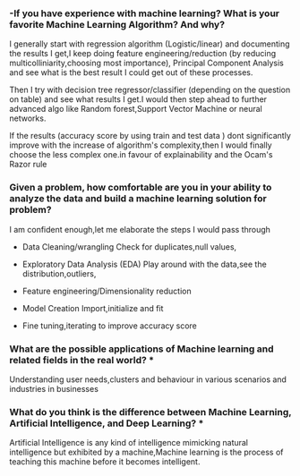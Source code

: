 ### -If you have experience with machine learning? What is your favorite Machine Learning Algorithm? And why?    
  I generally start with regression algorithm (Logistic/linear) and documenting the results I get,I keep doing feature       engineering/reduction
  (by reducing multicolliniarity,choosing most importance),
  Principal Component Analysis and see what is the best result I could get out of these processes.
  
  Then I try with decision tree regressor/classifier (depending on the question on table) and see what results I get.I would then step 
  ahead to further advanced algo like Random forest,Support Vector Machine or neural networks.
  
  If the results (accuracy score by using train and test data ) dont significantly improve with the increase of algorithm's complexity,then 
  I would finally choose the less complex one.in favour of explainability and the Ocam's Razor rule
  
### Given a problem, how comfortable are you in your ability to analyze the data and build a machine learning solution for problem? 
  I am confident enough,let me elaborate the steps I would pass through
  - Data Cleaning/wrangling
    Check for duplicates,null values,
  - Exploratory Data Analysis (EDA)
    Play around with the data,see the distribution,outliers,
  - Feature engineering/Dimensionality reduction
  - Model Creation
    Import,initialize and fit
    
  - Fine tuning,iterating to improve accuracy score
  
### What are the possible applications of Machine learning and related fields in the real world? *
  Understanding user needs,clusters and behaviour in various scenarios and industries in businesses

### What do you think is the difference between Machine Learning, Artificial Intelligence, and Deep Learning? *
   Artificial Intelligence is any kind of intelligence mimicking natural intelligence but exhibited by a machine,Machine learning is the    process of teaching this machine before it becomes intelligent.
